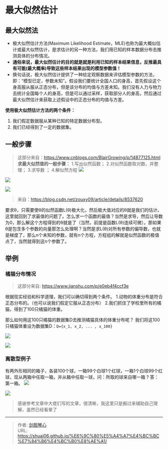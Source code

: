 # 最大似然估计

<script type="text/javascript" src="/js/src/bai.js"></script>



## 最大似然法
- 极大似然估计方法(Maximum Likelihood Estimate，MLE)也称为最大概似估计或最大似然估计，是求估计的另一种方法，我们用已知的样本数据分布去推测具体的分布情况。
- **通俗来说，最大似然估计的目的就是就是利用已知的样本结果信息，反推最具有可能(最大概率)导致这些样本结果出现的模型参数值！**
- 换句话说，极大似然估计提供了一种给定观察数据来评估模型参数的方法，即：“模型已定，参数未知”。假设我们要统计全国人口的身高，首先假设这个身高服从服从正态分布，但是该分布的均值与方差未知。我们没有人力与物力去统计全国每个人的身高，但是可以通过采样，获取部分人的身高，然后通过最大似然估计来获取上述假设中的正态分布的均值与方差。




**使用极大似然估计方法的两个条件：**
1. 我们假定数据服从某种已知的特定数据分布型。
2. 我们已经得到了一定的数据集。





## 一般步骤
> 这部分来自：https://www.cnblogs.com/BlairGrowing/p/14877125.html
**求最大似然值的一般步骤：**
1.写出似然函数；
2.对似然函数取对数，并整理；
3.求导数 ；
4.解似然方程 
![](http://image.xpshuai.cn/20220717091228.png)


![](http://image.xpshuai.cn/20220717093039.png)

![](http://image.xpshuai.cn/20220717093337.png)


> 来自：https://blog.csdn.net/zouxy09/article/details/8537620

要求θ，只需要使θ的似然函数L(θ)极大化，然后极大值对应的θ就是我们的估计。这里就回到了求最值的问题了。怎么求一个函数的最值？当然是求导，然后让导数为0，那么解这个方程得到的θ就是了（当然，前提是函数L(θ)连续可微）。那如果θ是包含多个参数的向量那怎么处理啊？当然是求L(θ)对所有参数的偏导数，也就是梯度了，那么n个未知的参数，就有n个方程，方程组的解就是似然函数的极值点了，当然就得到这n个参数了。


## 举例
### 橘猫分布情况
> 这部分来自: https://www.jianshu.com/p/e0eb4f4ccf3e

根据现实经验和科学道理，我们可以确切得到两个条件。
1.动物的体重分布是符合正态分布的。（也可以说我们假定它服从正态分布）
2.我们抓住了学校里所有的橘猫，得到了100只橘猫的体重。

那么如何用这100只橘猫的数据集D去推测橘猫具体的体重分布呢？
我们将这100只橘猫体重设为数据集D：`D={x_1, x_2, ... , x_100}`

![](http://image.xpshuai.cn/20220717092601.png)

![](http://image.xpshuai.cn/20220717092714.png)


### 离散型例子
有两外形相同的箱子，各装100个球，一箱99个白球1个红球，一箱1个白球99个红球，现从两箱中任取一箱，并从箱中任取一球，问：所取的球来自哪一箱 ?  答：第一箱。
![](http://image.xpshuai.cn/20220717093420.png)

![](http://image.xpshuai.cn/20220717093527.png)





> 感谢参考文章中大佬们写的文章，很清晰，我这里只是搬过来辅助自己理解，虽然已经看晕了



---

> 作者: [剑胆琴心](http://geoer.cn)  
> URL: https://shuai06.github.io/%E6%9C%80%E5%A4%A7%E4%BC%BC%E7%84%B6%E4%BC%B0%E8%AE%A1/  

